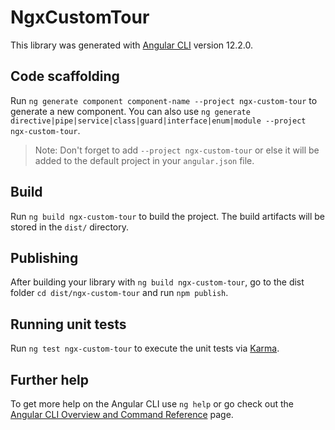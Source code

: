 # NgxCustomTour

This library was generated with [Angular CLI](https://github.com/angular/angular-cli) version 12.2.0.

## Code scaffolding

Run `ng generate component component-name --project ngx-custom-tour` to generate a new component. You can also use `ng generate directive|pipe|service|class|guard|interface|enum|module --project ngx-custom-tour`.
> Note: Don't forget to add `--project ngx-custom-tour` or else it will be added to the default project in your `angular.json` file. 

## Build

Run `ng build ngx-custom-tour` to build the project. The build artifacts will be stored in the `dist/` directory.

## Publishing

After building your library with `ng build ngx-custom-tour`, go to the dist folder `cd dist/ngx-custom-tour` and run `npm publish`.

## Running unit tests

Run `ng test ngx-custom-tour` to execute the unit tests via [Karma](https://karma-runner.github.io).

## Further help

To get more help on the Angular CLI use `ng help` or go check out the [Angular CLI Overview and Command Reference](https://angular.io/cli) page.
